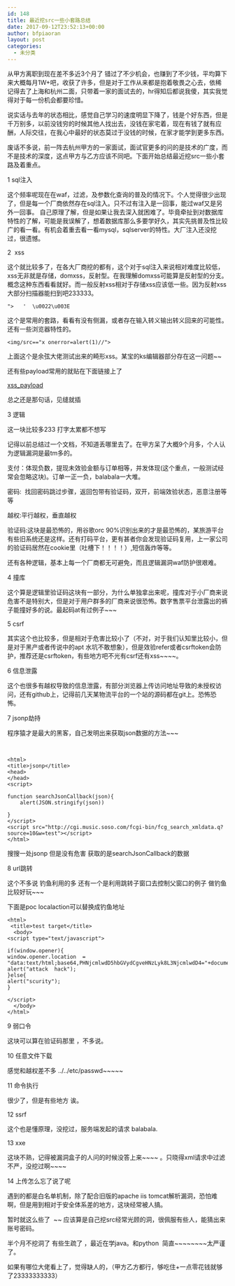 ```yaml
---
id: 148
title: 最近挖src一些小套路总结
date: 2017-09-12T23:52:13+00:00
author: bfpiaoran
layout: post
categories:
  - 未分类
---
```

从甲方离职到现在差不多近3个月了 错过了不少机会，也赚到了不少钱，平均算下来大概每月1W+吧，收获了许多，但是对于工作从来都是抱着敬畏之心去，依稀记得去了上海和杭州二面，只带着一家的面试去的，hr得知后都说我傻，其实我觉得对于每一份机会都要珍惜。

说实话与去年的状态相比，感觉自己学习的速度明显下降了，钱是个好东西，但是千万别多，以前没钱穷的时候其他人找出去，没钱在家宅着，现在有钱了就有应酬，人际交往，在我心中最好的状态莫过于没钱的时候，在家才能学到更多东西。

废话不多说，前一阵去杭州甲方的一家面试，面试官更多的问的是技术的广度，而不是技术的深度，这点甲方与乙方应该不同吧。下面开始总结最近挖src一些小套路及着重点。

1 sql注入

这个频率呢现在在waf，过滤，及参数化查询的普及的情况下。个人觉得很少出现了，但是每一个厂商依然存在sql注入。只不过有注入是一回事，能过waf又是另外一回事。 自己原理了解，但是如果让我去深入就困难了。毕竟牵扯到对数据库特性的了解，可能是我误解了，想着数据库那么多要学好久，其实先挑普及性比较广的看一看。有机会着重去看一看mysql，sqlserver的特性。大厂注入还没挖过，很遗憾。

2  xss

这个就比较多了，在各大厂商挖的都有，这个对于sql注入来说相对难度比较低，xss无非就是存储，domxss，反射型。在我理解domxss可能算是反射型的分支。概念这种东西看看就好。而一般反射xss相对于存储xss应该低一些。因为反射xss大部分扫描器能扫到吧233333。

<pre class="pure-highlightjs"><code class="">&quot;&gt;   &#x27;  \u0022\u003E</code></pre>

这个是常用的套路，看看有没有侧漏，或者存在输入转义输出转义回来的可能性。 还有一些浏览器特性的。

<pre class="pure-highlightjs"><code class="">&lt;img/src=="x onerror=alert(1)//"&gt;</code></pre>

上面这个是余弦大佬测试出来的畸形xss。某宝的ks编辑器部分存在这一问题~~

还有些payload常用的就贴在下面链接上了

[xss_payload](http://www.cuijianxiong.top/wp-content/uploads/2017/09/xss_payload.txt)

总之还是那句话，见缝就插

3 逻辑

这一块比较多233 打字太累都不想写

记得以前总结过一个文档，不知道丢哪里去了。在甲方呆了大概9个月多，个人认为逻辑漏洞是最tm多的。

支付：体现负数，提现未效验金额与订单相等，并发体现(这个重点，一般测试经常会忽略这块)。订单一正一负，balabala一大堆。

密码:  找回密码跳过步骤，返回包带有验证码，双开，前端效验状态，恶意注册等等

越权:平行越权，垂直越权

验证码:这块是最恐怖的，用谷歌orc 90%识别出来的才是最恐怖的，某旅游平台有些旧系统还是这样。还有打码平台，更有甚者你会发现验证码复用，上一家公司的验证码居然在cookie里（吐槽下！！！！）,短信轰炸等等。

还有各种逻辑，基本上每一个厂商都无可避免，而且逻辑漏洞waf防护很艰难。

4 撞库

这个算是逻辑里验证码这块有一部分，为什么单独拿出来呢，撞库对于小厂商来说危害不是特别大，但是对于用户群多的厂商来说很恐怖。数字售票平台泄露出的裤子能撞好多的说。最起码at有过例子~~~

5 csrf

其实这个也比较多，但是相对于危害比较小了（不对，对于我们认知里比较小，但是对于黑产或者传说中的apt 水坑不敢想象），但是效验refer或者csrftoken会防护，推荐还是csrftoken，有些地方吧不光有csrf还有xss~~~~。

6 信息泄露

这个也很多有越权导致的信息泄露，有部分浏览器上传访问地址导致的未授权访问，还有github上，记得前几天某物流平台的一个站的源码都在git上。恐怖恐怖。

7 jsonp劫持

程序猿才是最大的黑客，自己发明出来获取json数据的方法~~~

&nbsp;

<pre class="pure-highlightjs"><code class="">&lt;html&gt;
&lt;title&gt;jsonp&lt;/title&gt;
&lt;head&gt;
&lt;/head&gt;
&lt;script&gt;

function searchJsonCallback(json){
	alert(JSON.stringify(json))

}
&lt;/script&gt;
&lt;script src="http://cgi.music.soso.com/fcgi-bin/fcg_search_xmldata.q?source=10&w=test"&gt;&lt;/script&gt;
&lt;/html&gt;</code></pre>

搜搜一处jsonp 但是没有危害 获取的是searchJsonCallback的数据

8 url跳转

这个不多说 钓鱼利用的多 还有一个是利用跳转子窗口去控制父窗口的例子 做钓鱼比较好玩~~~

下面是poc localaction可以替换成钓鱼地址

<pre class="pure-highlightjs"><code class="">&lt;html&gt;
 &lt;title&gt;test target&lt;/title&gt;
  &lt;body&gt;
&lt;script type="text/javascript"&gt;

if(window.opener){
window.opener.location  =  "data:text/html;base64,PHNjcmlwdD5hbGVydCgveHNzLyk8L3NjcmlwdD4="+document.referrer;
alert("attack  hack");
}else{
alert("scurity");
}

&lt;/script&gt;
  &lt;/body&gt;
&lt;/html&gt;</code></pre>

9 弱口令

这块可以算在验证码那里 ，不多说。

10 任意文件下载

感觉和越权差不多 ../../etc/passwd~~~~~

11 命令执行

很少了，但是有些地方 诶。

12 ssrf

这个也是懂原理，没挖过，服务端发起的请求 balabala.

13 xxe

这块不熟，记得被漏洞盒子的人问的时候没答上来~~~~ 。只晓得xml请求中过滤不严，没挖过啊~~~~

14 上传怎么忘了说了呢

遇到的都是白名单机制，除了配合旧版的apache iis tomcat解析漏洞，恐怕难啊，但是用到相对于安全体系差的地方，这块经常被人搞。

暂时就这么些了  ~~ 应该算是自己挖src经常光顾的洞，很佩服有些人，能猜出来账号密码。

半个月不挖洞了 有些生疏了 ，最近在学java。和python  简直~~~~~~~~太严谨了。

如果有哪位大佬看上了，觉得缺人的，（甲方乙方都行，够吃住+一点零花钱就够了23333333333）

&nbsp;